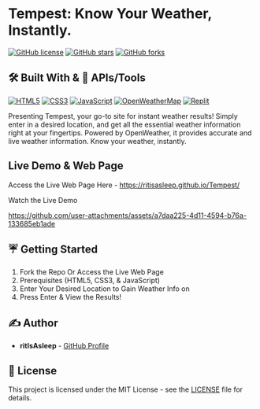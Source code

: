 # Tempest: Know Your Weather, Instantly.

[![GitHub license](https://img.shields.io/badge/license-MIT-blue.svg)](LICENSE) [![GitHub stars](https://img.shields.io/github/stars/ritIsAsleep/Tempest.svg?style=social)](https://github.com/ritIsAsleep/Tempest/stargazers) [![GitHub forks](https://img.shields.io/github/forks/ritIsAsleep/Tempest.svg?style=social)](https://github.com/ritIsAsleep/Tempest/network/members)


## 🛠️ Built With & 🔌 APIs/Tools 
[![HTML5](https://img.shields.io/badge/HTML5-E34F26?style=for-the-badge&logo=html5&logoColor=white)](https://developer.mozilla.org/en-US/docs/Web/HTML) [![CSS3](https://img.shields.io/badge/CSS3-1572B6?style=for-the-badge&logo=css3&logoColor=white)](https://developer.mozilla.org/en-US/docs/Web/CSS) [![JavaScript](https://img.shields.io/badge/JavaScript-F7DF1E?style=for-the-badge&logo=javascript&logoColor=black)](https://developer.mozilla.org/en-US/docs/Web/JavaScript) [![OpenWeatherMap](https://img.shields.io/badge/OpenWeatherMap-FF8C00?style=for-the-badge&logo=openweathermap&logoColor=white)](https://openweathermap.org/) [![Replit](https://img.shields.io/badge/Replit-F26202?style=for-the-badge&logo=replit&logoColor=white)](https://replit.com/)

Presenting Tempest, your go-to site for instant weather results! Simply enter in a desired location, and get all the essential weather information right at your fingertips. Powered by OpenWeather, it provides accurate and live weather information. Know your weather, instantly.

## Live Demo & Web Page

Access the Live Web Page Here - https://ritisasleep.github.io/Tempest/

Watch the Live Demo 


https://github.com/user-attachments/assets/a7daa225-4d11-4594-b76a-133685eb1ade



## ☔️ Getting Started

1. Fork the Repo Or Access the Live Web Page
2. Prerequisites (HTML5, CSS3, & JavaScript)
3. Enter Your Desired Location to Gain Weather Info on
4. Press Enter & View the Results!
 


## ✍️ Author
* **ritIsAsleep** - [GitHub Profile](https://github.com/ritIsAsleep)
  
## 📄 License 
This project is licensed under the MIT License - see the [LICENSE](LICENSE) file for details.

